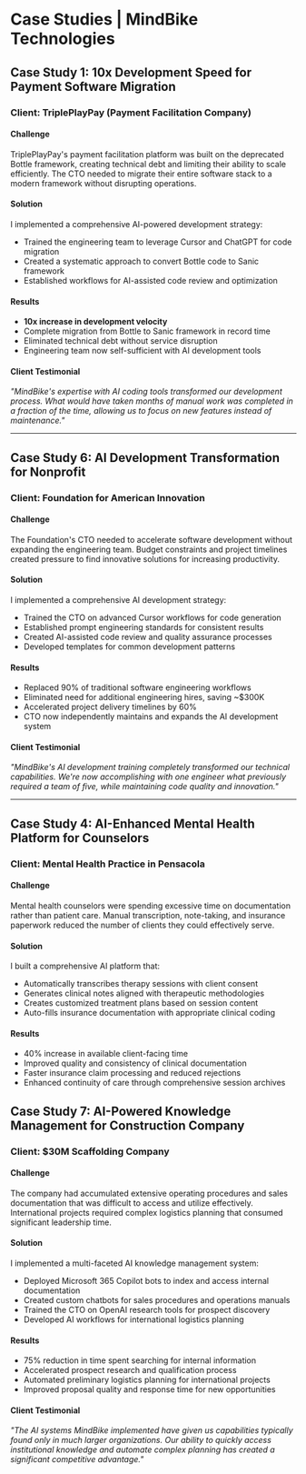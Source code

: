 # Case Studies | MindBike Technologies

## Case Study 1: 10x Development Speed for Payment Software Migration

### Client: TriplePlayPay (Payment Facilitation Company)

#### Challenge
TriplePlayPay's payment facilitation platform was built on the deprecated Bottle framework, creating technical debt and limiting their ability to scale efficiently. The CTO needed to migrate their entire software stack to a modern framework without disrupting operations.

#### Solution
I implemented a comprehensive AI-powered development strategy:
- Trained the engineering team to leverage Cursor and ChatGPT for code migration
- Created a systematic approach to convert Bottle code to Sanic framework
- Established workflows for AI-assisted code review and optimization

#### Results
- **10x increase in development velocity**
- Complete migration from Bottle to Sanic framework in record time
- Eliminated technical debt without service disruption
- Engineering team now self-sufficient with AI development tools

#### Client Testimonial
*"MindBike's expertise with AI coding tools transformed our development process. What would have taken months of manual work was completed in a fraction of the time, allowing us to focus on new features instead of maintenance."*

---

## Case Study 6: AI Development Transformation for Nonprofit

### Client: Foundation for American Innovation

#### Challenge
The Foundation's CTO needed to accelerate software development without expanding the engineering team. Budget constraints and project timelines created pressure to find innovative solutions for increasing productivity.

#### Solution
I implemented a comprehensive AI development strategy:
- Trained the CTO on advanced Cursor workflows for code generation
- Established prompt engineering standards for consistent results
- Created AI-assisted code review and quality assurance processes
- Developed templates for common development patterns

#### Results
- Replaced 90% of traditional software engineering workflows
- Eliminated need for additional engineering hires, saving ~$300K
- Accelerated project delivery timelines by 60%
- CTO now independently maintains and expands the AI development system

#### Client Testimonial
*"MindBike's AI development training completely transformed our technical capabilities. We're now accomplishing with one engineer what previously required a team of five, while maintaining code quality and innovation."*

---

<!-- ## Case Study 2: ADA Compliance Implementation Saves $600K Deal

### Client: Enterprise Software Company

#### Challenge
A large enterprise was at risk of losing a $600,000 contract due to their application failing to meet ADA compliance requirements. Traditional remediation would have required extensive manual refactoring across their codebase, with no guarantee of meeting the client's deadline.

#### Solution
I deployed Cursor Composer to rapidly implement ADA compliance:
- Used AI to analyze the entire codebase for accessibility issues
- Generated compliant code transformations for all UI components
- Implemented ARIA attributes and keyboard navigation patterns
- Created automated testing scripts to verify compliance

#### Results
- **$600,000 contract saved**
- Full ADA compliance achieved in weeks instead of months
- Comprehensive documentation for future development
- Client passed all accessibility audits

#### Client Testimonial
*"We were facing a critical deadline with a major client. MindBike's AI-powered approach to implementing ADA compliance not only saved the deal but established a framework for maintaining accessibility in all future development."*

--- -->

<!-- ## Case Study 3: AI Podcast Generation Creates $60K Content Marketing Value

### Client: FinTech SaaS Company

#### Challenge
The client had numerous valuable case studies but lacked an effective way to repurpose this content into engaging marketing materials. Their marketing team had limited bandwidth and professional podcast production was quoted at over $100K.

#### Solution
I leveraged AI podcast generation technology to:
- Transform written case studies into conversational podcast scripts
- Generate natural-sounding AI voices for hosts and guests
- Create episodic structure with consistent branding
- Produce professional-quality audio with AI mastering

#### Results
- **$60,000 in content marketing value created**
- Complete podcast series launched in under 3 weeks
- Consistent release schedule maintained without additional staffing
- Increased engagement with target audience across listening platforms

#### Client Testimonial
*"The AI-generated podcast series MindBike created has become one of our most effective marketing channels. The quality is indistinguishable from human-produced content, and we've seen a significant increase in inbound leads mentioning these episodes."*

--- -->

## Case Study 4: AI-Enhanced Mental Health Platform for Counselors

### Client: Mental Health Practice in Pensacola

#### Challenge
Mental health counselors were spending excessive time on documentation rather than patient care. Manual transcription, note-taking, and insurance paperwork reduced the number of clients they could effectively serve.

#### Solution
I built a comprehensive AI platform that:
- Automatically transcribes therapy sessions with client consent
- Generates clinical notes aligned with therapeutic methodologies
- Creates customized treatment plans based on session content
- Auto-fills insurance documentation with appropriate clinical coding

#### Results
- 40% increase in available client-facing time
- Improved quality and consistency of clinical documentation
- Faster insurance claim processing and reduced rejections
- Enhanced continuity of care through comprehensive session archives

<!-- #### Client Testimonial
*"This AI platform has transformed our practice. My practice now focus on therapy instead of paperwork The potential ROI was immediately apprent, both financially and in terms of client outcomes."* -->

<!-- ---

## Case Study 5: Executive AI Video Production for Investment Firm

### Client: TPG Inc (Large Investment Firm)

#### Challenge
TPG needed to convince key decision-makers about the strategic importance of AI investments, but traditional presentations weren't creating the necessary impact. They needed compelling, credible content featuring their partners.

#### Solution
I utilized advanced AI video production tools to:
- Create professional-quality videos featuring TPG partners
- Develop compelling visuals demonstrating AI investment opportunities
- Generate data-driven animated sequences explaining market trends
- Produce multiple variations tailored to different stakeholder groups

#### Results
- Successfully persuaded key stakeholders to increase AI investment allocation
- High-quality video assets created at 30% of traditional production costs
- Established TPG partners as thought leaders in AI investment
- Content repurposed across multiple channels for extended value

#### Client Testimonial
*"The videos MindBike produced were instrumental in shifting internal perspectives on AI investment. The production quality was exceptional, and the ability to rapidly create customized versions for different audiences provided tremendous value."*

--- -->



## Case Study 7: AI-Powered Knowledge Management for Construction Company

### Client: $30M Scaffolding Company

#### Challenge
The company had accumulated extensive operating procedures and sales documentation that was difficult to access and utilize effectively. International projects required complex logistics planning that consumed significant leadership time.

#### Solution
I implemented a multi-faceted AI knowledge management system:
- Deployed Microsoft 365 Copilot bots to index and access internal documentation
- Created custom chatbots for sales procedures and operations manuals
- Trained the CTO on OpenAI research tools for prospect discovery
- Developed AI workflows for international logistics planning

#### Results
- 75% reduction in time spent searching for internal information
- Accelerated prospect research and qualification process
- Automated preliminary logistics planning for international projects
- Improved proposal quality and response time for new opportunities

#### Client Testimonial
*"The AI systems MindBike implemented have given us capabilities typically found only in much larger organizations. Our ability to quickly access institutional knowledge and automate complex planning has created a significant competitive advantage."*
